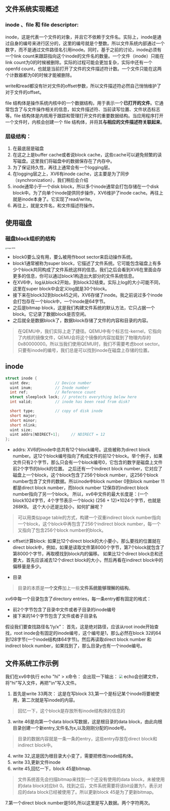 ## 文件系统实现概述

### inode 、file 和 file descriptor:

inode，这是代表一个文件的对象，并且它不依赖于文件名。实际上，inode是通过自身的编号来进行区分的，这里的编号就是个整数。所以文件系统内部通过一个数字，而不是通过文件路径名引用inode。同时，基于之前的讨论，inode必须有一个link count来跟踪指向这个inode的文件名的数量。一个文件（inode）只能在link count为0的时候被删除。实际的过程可能会更加复杂，实际中还有一个openfd count，也就是当前打开了文件的文件描述符计数。一个文件只能在这两个计数器都为0的时候才能被删除。

write和read都没有针对文件的offset参数，所以文件描述符必然自己悄悄维护了对于文件的offset。

file 结构体是操作系统内核中的一个数据结构，用于表示一个**已打开的文件**。它通常包含了与文件操作相关的信息，如文件描述符、当前读写位置、文件状态标志等。file 结构体是内核用于跟踪和管理打开文件的重要数据结构。当应用程序打开一个文件时，内核会创建一个 file 结构体，并将其**与相应的文件描述符关联起来**。

### 层级结构：
1. 在最底层是磁盘
2. 在这之上是buffer cache或者说block cache，这些cache可以避免频繁的读写磁盘。这里我们将磁盘中的数据保存在了内存中。
3. 为了保证持久性，再往上通常会有一个logging层。
4. 在logging层之上，XV6有inode cache，这主要是为了同步（synchronization），我们稍后会介绍
5. inode通常小于一个disk block，所以多个inode通常会打包存储在一个disk block中。为了向单个inode提供同步操作，XV6维护了inode cache。再往上就是inode本身了。它实现了read/write。
6. 再往上，就是文件名，和文件描述符操作。



## 使用磁盘

### 磁盘block组织的结构

<img src="D:\cs学习笔记\操作系统\MIT6.S081\图片\image (609).png" alt="image (609)" style="zoom: 33%;" />

* block0要么没有用，要么被用作boot sector来启动操作系统。
* block1通常被称为super block，它描述了文件系统。它可能包含磁盘上有多少个block共同构成了文件系统这样的信息。我们之后会看到XV6在里面会存更多的信息，你可以通过block1构造出大部分的文件系统信息。
* 在XV6中，log从block2开始，到block32结束。实际上log的大小可能不同，这里在super block中会定义log就是30个block。
* 接下来在block32到block45之间，XV6存储了inode。我之前说过多个inode会打包存在一个block中，一个inode是64字节。
* 之后是bitmap block，这是我们构建文件系统的默认方法，它只占据一个block。它记录了数据block是否空闲。
* 之后就全是数据block了，数据block存储了文件的内容和目录的内容。
> 在QEMU中，我们实际上走了捷径。QEMU中有个标志位-kernel，它指向了内核的镜像文件，QEMU会将这个镜像的内容加载到了物理内存的0x80000000。所以当我们使用QEMU时，我们不需要考虑boot sector。
> 只要有inode的编号，我们总是可以找到inode在磁盘上存储的位置。
> 

## inode

```c
struct inode {
  uint dev;           // Device number
  uint inum;          // Inode number
  int ref;            // Reference count
  struct sleeplock lock; // protects everything below here
  int valid;          // inode has been read from disk?

  short type;         // copy of disk inode
  short major;
  short minor;
  short nlink;
  uint size;
  uint addrs[NDIRECT+1];     // NDIRECT = 12
};
```
- addrs:
XV6的inode中总共有12个block编号。这些被称为direct block number。这12个block编号指向了构成文件的前12个block。举个例子，如果文件只有2个字节，那么只会有一个block编号0，它包含的数字是磁盘上文件前2个字节的block的位置。
之后还有一个indirect block number，它对应了磁盘上一个block，这个block包含了256个block number，这256个block number包含了文件的数据。所以inode中block number 0到block number 11都是direct block number，而block number 12保存的indirect block number指向了另一个block。
所以，xv6中文件的最大长度是：(一个block1024字节，4个字节表示一个block)
(256 + 12)*1024个字节，也就是268KB。
这个大小还是比较小，如何扩展呢？
> 可以用类似page table的方式，构建一个双重indirect block number指向一个block，这个block中再包含了256个indirect block number，每一个又指向了包含256个block number的block。
> 

- offset计算block:
如果比12个direct block的大小要小，那么要找的位置就在direct block中，例如，如果是读取文件第8000个字节，第7个block就包含了第8000个字节，再取模找到block内的偏移。
如果比12个direct block总和还要大，首先应该减去12个direct block的大小，然后再看在indirect block中的偏移量是多少。

- 目录
> 目录的本质是**一个文件**加上一些**文件系统能够理解的结构**。

xv6中每一个目录包含了directory entries，每一条entry都有固定的格式：
* 前2个字节包含了目录中文件或者子目录的inode编号
* 接下来的14个字节包含了文件或者子目录名

假设我们要查找路径名“/y/x”：
首先，这是绝对路径，应该从root inode开始查找，root inode会有固定的inode编号，这个编号是1，那么必然在block 32的64到128字节(一个inode结构体64字节)。然后再读取direct block number 和indirect block number，如果找到了，那么目录y也有一个inode编号。


## 文件系统工作示例
我们在xv6中执行 echo "hi" > x命令：
会出现一下输出：
<img src="D:\cs学习笔记\操作系统\MIT6.S081\图片\image (596).png" style="zoom: 67%;" />
echo会创建文件，将"hi"写入文件，再把"\n"写入文件。

1. 首先是write 33两次：
这是在写block 33,第一个是标记某个inode将要被使用，第二次就是写inode的内容。
> 回忆一下，这个block是存放所有inode结构体的信息的
> 

3. write 46是向第一个data block写数据，这是根目录的data block，由此向根目录创建一个新entry,文件名为x,以及刚刚分配的inode号。
> 目录的数据内容就是一条一条的entry，这些entry存放在direct block和indirect block中。
> 

4. write 32,这是因为根目录大小变了，需要把修改inode结构体。
5. write 33,更新文件inode
6. write 45,回忆一下，block 45是bitmap.
> 文件系统首先会扫描bitmap来找到一个还没有使用的data block，未被使用的data block对应bit 0。找到之后，文件系统需要将该bit设置为1，表示对应的data block已经被使用了。所以更新block 45是为了更新bitmap。
> 

7.第一个direct block number是595,所以这里是写入数据。两个字符两次。 


## 


